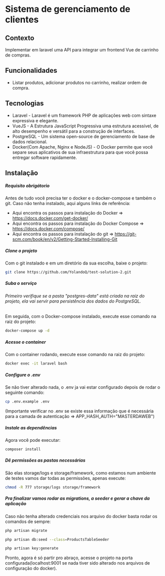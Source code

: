 # Sistema de gerenciamento de clientes
## Contexto
Implementar em laravel uma API para integrar um frontend Vue de carrinho de compras.

## Funcionalidades
- Listar produtos, adicionar produtos no carrinho, realizar ordem de compra.

## Tecnologias

- Laravel - Laravel é um framework PHP de aplicações web com sintaxe expressiva e elegante.
- VueJS - A Estrutura JavaScript Progressiva uma estrutura acessível, de alto desempenho e versátil para a construção de interfaces.
- PostgreSQL - Um sistema open-source de gerenciamento de base de dados relacional.
- Docker(Com Apache, Nginx e NodeJS) - O Docker permite que você separe seus aplicativos de sua infraestrutura para que você possa entregar software rapidamente.

## Instalação

##### Requisito obrigátorio
Antes de tudo você precisa ter o docker e o docker-compose e também o git.
Caso não tenha instalado, aqui alguns links de referência:
- Aqui encontra os passos para instalação do Docker => https://docs.docker.com/get-docker/ 
- Aqui encontra os passos para instalação do Docker Compose => https://docs.docker.com/compose/ 
- Aqui encontra os passos para instalação do git => https://git-scm.com/book/en/v2/Getting-Started-Installing-Git

##### Clone o projeto
Com o git instalado e em um diretório da sua escolha, baixe o projeto:

```sh
git clone https://github.com/YolandoQ/test-solution-2.git
```

##### Suba o serviço
###### Primeiro verifique se a pasta "postgres-data" está criada na raiz do projeto, ela vai servir para persistência dos dados do PostgreSQL.

Em seguida, com o Docker-compose instalado, execute esse comando na raiz do projeto:

```sh
docker-compose up -d
```

##### Acesse o container
Com o container rodando, execute esse comando na raiz do projeto:

```sh
docker exec -it laravel bash
```
##### Configure o .env
Se não tiver alterado nada, o .env ja vai estar configurado depois de rodar o seguinte comando:

```sh
cp .env.example .env
```
(Importante verificar no .env se existe essa informação que é necessária para a camada de autenticação => APP_HASH_AUTH="MASTERDAWEB")

##### Instale as dependências
Agora você pode executar:

```sh
composer install
```

##### Dê permissões as pastas necessárias
São elas storage/logs e storage/framework, como estamos num ambiente de testes vamos dar todas as permissões, apenas execute:

```sh
chmod -R 777 storage/logs storage/framework
```

##### Pra finalizar vamos rodar as migrations, a seeder e gerar a chave da aplicação
Caso não tenha alterado credenciais nos arquivo do docker basta rodar os comandos de sempre:

```sh
php artisan migrate
```

```sh
php artisan db:seed --class=ProductsTableSeeder
```

```sh
php artisan key:generate
```

Pronto, agora é só partir pro abraço, acesse o projeto na porta configurada(localhost:9001 se nada tiver sido alterado nos arquivos de configuração do docker).

